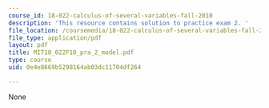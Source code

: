 ```yaml
---
course_id: 18-022-calculus-of-several-variables-fall-2010
description: 'This resource contains solution to practice exam 2. '
file_location: /coursemedia/18-022-calculus-of-several-variables-fall-2010/0e4e8669b5298164ab03dc11704df264_MIT18_022F10_pra_2_model.pdf
file_type: application/pdf
layout: pdf
title: MIT18_022F10_pra_2_model.pdf
type: course
uid: 0e4e8669b5298164ab03dc11704df264

---
```

None